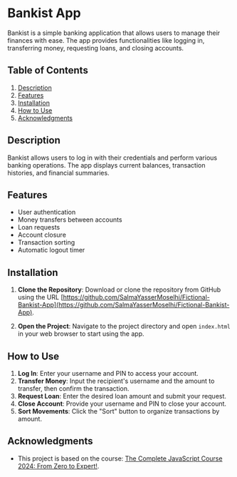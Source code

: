 # Bankist App

Bankist is a simple banking application that allows users to manage their finances with ease. The app provides functionalities like logging in, transferring money, requesting loans, and closing accounts.

## Table of Contents

1. [Description](#description)
2. [Features](#features)
3. [Installation](#installation)
4. [How to Use](#how-to-use)
5. [Acknowledgments](#acknowledgments)

## Description

Bankist allows users to log in with their credentials and perform various banking operations. The app displays current balances, transaction histories, and financial summaries.

## Features

- User authentication
- Money transfers between accounts
- Loan requests
- Account closure
- Transaction sorting
- Automatic logout timer

## Installation

1. **Clone the Repository**: Download or clone the repository from GitHub using the URL [https://github.com/SalmaYasserMoselhi/Fictional-Bankist-App](https://github.com/SalmaYasserMoselhi/Fictional-Bankist-App).

2. **Open the Project**: Navigate to the project directory and open `index.html` in your web browser to start using the app.
## How to Use

1. **Log In**: Enter your username and PIN to access your account.
2. **Transfer Money**: Input the recipient's username and the amount to transfer, then confirm the transaction.
3. **Request Loan**: Enter the desired loan amount and submit your request.
4. **Close Account**: Provide your username and PIN to close your account.
5. **Sort Movements**: Click the "Sort" button to organize transactions by amount.

## Acknowledgments

- This project is based on the course: [The Complete JavaScript Course 2024: From Zero to Expert!](https://www.udemy.com/course/the-complete-javascript-course/?couponCode=SKILLS4SALEA).

